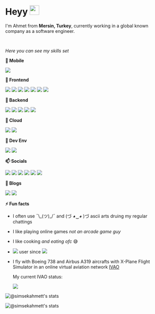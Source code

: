 <h1>Heyy <img src="https://emojis.slackmojis.com/emojis/images/1536351075/4594/blob-wave.gif?1536351075" width="30"/> </h1>

<p>I'm Ahmet from <b>Mersin, Turkey</b>, currently working in a global known company as a software engineer.</p>
<br>
<p><i>Here you can see my skills set</i></p>
<b>🔭 Mobile</b>
<p>
  <img src="https://img.shields.io/badge/Flutter-02569B?style=for-the-badge&logo=flutter&logoColor=white" />
</p>
<b>🔭 Frontend</b>
<p>
  <img src="https://img.shields.io/badge/Angular-DD0031?style=for-the-badge&logo=angular&logoColor=white" />
  <img src="https://img.shields.io/badge/JavaScript-323330?style=for-the-badge&logo=javascript&logoColor=F7DF1E" />
  <img src="https://img.shields.io/badge/Node.js-43853D?style=for-the-badge&logo=node.js&logoColor=white" />
  <img src="https://img.shields.io/badge/npm-CB3837?style=for-the-badge&logo=npm&logoColor=white" />
  <img src="https://img.shields.io/badge/HTML-239120?style=for-the-badge&logo=html5&logoColor=white" />
  <img src="https://img.shields.io/badge/CSS-239120?&style=for-the-badge&logo=css3&logoColor=white" />
  <img src="https://img.shields.io/badge/Bootstrap-7952B3?&style=for-the-badge&logo=bootstrap&logoColor=white" />
</p>

<b>🔭 Backend</b>
<p>
  <img src="https://img.shields.io/badge/C%23-239120?style=for-the-badge&logo=c-sharp&logoColor=white" />
  <img src="https://img.shields.io/badge/.NET-5C2D91?style=for-the-badge&logo=.net&logoColor=white" />
  <img src="https://img.shields.io/badge/NuGet-004880?style=for-the-badge&logo=nuget&logoColor=white" />
  <img src="https://img.shields.io/badge/Java-ED8B00?style=for-the-badge&logo=java&logoColor=white" />
  <img src="https://img.shields.io/badge/Python-376e9d?style=for-the-badge&logo=python&logoColor=ffdb4d" />
</p>

<b>🔭 Cloud</b>
<p>
  <img src="https://img.shields.io/badge/Microsoft_Azure-0089D6?style=for-the-badge&logo=microsoft-azure&logoColor=white" />
  <img src="https://img.shields.io/badge/Amazon_AWS-232F3E?style=for-the-badge&logo=amazon-aws&logoColor=white" />
</p>

<b>🔭 Dev Env</b>
<p>
  <img src="https://img.shields.io/badge/Visual_Studio_2019-5C2D91?style=for-the-badge&logo=visual%20studio&logoColor=white" />
  <img src="https://img.shields.io/badge/Visual_Studio_Code-0078D4?style=for-the-badge&logo=visual%20studio%20code&logoColor=white" />
</p>

<b>📫 Socials</b>
<p>
	<a href="https://linkedin.com/in/simsekahmett/"><img
			src="https://img.shields.io/badge/LinkedIn-0077B5?style=for-the-badge&logo=linkedin&logoColor=white" /></a>
	<a href="https://twitter.com/simsekahmett"><img
			src="https://img.shields.io/badge/Twitter-1DA1F2?style=for-the-badge&logo=twitter&logoColor=white" /></a>
	<a href="https://instagram.com/simsekahmett"><img
			src="https://img.shields.io/badge/Instagram-E4405F?style=for-the-badge&logo=instagram&logoColor=white" /></a>
	<a href="https://stackoverflow.com/users/6653960/ahmet-b-simsek"><img
			src="https://img.shields.io/badge/Stack_Overflow-FE7A16?style=for-the-badge&logo=stack-overflow&logoColor=white" /></a>
	<a href="https://steamcommunity.com/id/baronblack99/"><img
		src="https://img.shields.io/badge/Steam-000000?style=for-the-badge&logo=steam&logoColor=white" /></a>
	<a href="https://discordapp.com/users/150324347939192832"><img src="https://img.shields.io/badge/Discord-7289DA?style=for-the-badge&logo=discord&logoColor=white" /></a>
</p>

<b>📰 Blogs</b>
<p>
	<a href="https://simsekahmett.medium.com"><img src="https://img.shields.io/badge/Medium-232F3E?style=for-the-badge&logo=medium&logoColor=white" /></a>
	<a href="https://dev.to/simsekahmett"><img src="https://img.shields.io/badge/dev.to-232F3E?style=for-the-badge&logo=dev.to&logoColor=white" /></a>
</p>

<b>⚡ Fun facts</b>
- <p>I often use ¯\_(ツ)_/¯ and (づ ◕‿◕ )づ ascii arts druing my regular chattings</p>
- <p>I like playing online games <i>not an arcade game guy</i></p>
- <p>I like cooking <i>and eating ofc</i> 😅 </p>
- <p><img src="https://img.shields.io/badge/Windows-0078D6?style=flat&logo=windows&logoColor=white" /> user since <img src="https://img.shields.io/badge/Windows_95-008080?style=flat&logo=windows-95&logoColor=white" /></p>
- <p>I fly with Boeing 738 and Airbus A319 aircrafts with X-Plane Flight Simulator in an online virtual aviation network <a href="https://ivao.aero">IVAO</a> </p>
   <p>My current IVAO status: </p><p><a href="https://ivao.aero/Member.aspx?ID=324460"><img src="http://status.ivao.aero/324460.png"></a></p> 
   
![@simsekahmett's stats](https://github-readme-stats.vercel.app/api?username=simsekahmett&layout=compact&count_private=true&show_icons=true)  

![@simsekahmett's stats](https://github-readme-stats.vercel.app/api/top-langs/?username=simsekahmett&layout=compact)

<!--https://github-readme-stats.vercel.app/api/top-langs/?username=simsekahmett&layout=compact&langs_count=10-->

<!--
**simsekahmett/simsekahmett** is a ✨ _special_ ✨ repository because its `README.md` (this file) appears on your GitHub profile.

Here are some ideas to get you started:

- 🔭 I’m currently working on ...
- 🌱 I’m currently learning ...
- 👯 I’m looking to collaborate on ...
- 🤔 I’m looking for help with ...
- 💬 Ask me about ...
- 📫 How to reach me: ...
- 😄 Pronouns: ...
- ⚡ Fun fact: ...
-->
